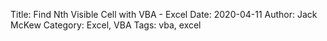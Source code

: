 Title: Find Nth Visible Cell with VBA - Excel
Date: 2020-04-11
Author: Jack McKew
Category: Excel, VBA
Tags: vba, excel

